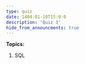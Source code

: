 ```yaml
---
type: quiz
date: 1404-01-10T15:0:0
description: 'Quiz 3'
hide_from_announcments: true
---
```

**Topics:**
1. SQL

